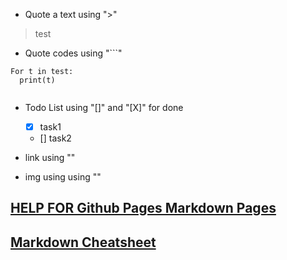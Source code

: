 
- Quote a text using ">"
> test

- Quote codes using "```"
```
For t in test:
  print(t)
  
```

- Todo List using "[]" and "[X]" for done
  - [x] task1
  - []  task2
 
- link using "[]()"


- img using using "![]()"


## [HELP FOR Github Pages Markdown Pages](https://help.github.com/en/articles/basic-writing-and-formatting-syntax#quoting-code)
## [Markdown Cheatsheet](https://github.com/adam-p/markdown-here/wiki/Markdown-Cheatsheet)

